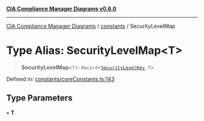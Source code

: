 [**CIA Compliance Manager Diagrams v0.6.0**](../../README.md)

***

[CIA Compliance Manager Diagrams](../../modules.md) / [constants](../README.md) / SecurityLevelMap

# Type Alias: SecurityLevelMap\<T\>

> **SecurityLevelMap**\<`T`\>: `Record`\<[`SecurityLevelKey`](SecurityLevelKey.md), `T`\>

Defined in: [constants/coreConstants.ts:143](https://github.com/Hack23/cia-compliance-manager/blob/ca083b463223765b22422b66b3a43930241849bd/src/constants/coreConstants.ts#L143)

## Type Parameters

• **T**
